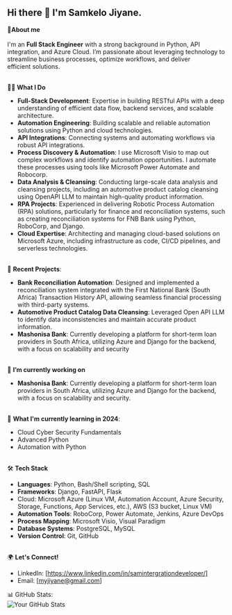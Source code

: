 ## Hi there 👋 I'm Samkelo Jiyane.

💬**About me** <br><br>
I'm an **Full Stack Engineer** with a strong background in Python, API integration, and Azure Cloud. I’m passionate about leveraging technology to streamline business processes, optimize workflows, and deliver  
  efficient solutions.<br><br>

👨‍💻 **What I Do** <br>
* **Full-Stack Development**: Expertise in building RESTful APIs with a deep understanding of efficient data flow, backend services, and scalable architecture.
* **Automation Engineering**: Building scalable and reliable automation solutions using Python and cloud technologies.
* **API Integrations**: Connecting systems and automating workflows via robust API integrations.
* **Process Discovery & Automation**: I use Microsoft Visio to map out complex workflows and identify automation opportunities. I automate these processes using tools like Microsoft Power Automate and Robocorp.
* **Data Analysis & Cleansing**: Conducting large-scale data analysis and cleansing projects, including an automotive product catalog cleansing using OpenAPI LLM to maintain high-quality product information.
* **RPA Projects**: Experienced in delivering Robotic Process Automation (RPA) solutions, particularly for finance and reconciliation systems, such as creating reconciliation systems for FNB Bank using Python, RoboCorp, and Django.
* **Cloud Expertise**: Architecting and managing cloud-based solutions on Microsoft Azure, including infrastructure as code, CI/CD pipelines, and serverless technologies.<br><br>


🚀 **Recent Projects**:<br>

* **Bank Reconciliation Automation**: Designed and implemented a reconciliation system integrated with the First National Bank (South Africa) Transaction History API, allowing seamless financial processing with third-party systems.
* **Automotive Product Catalog Data Cleansing**: Leveraged Open API LLM to identify data inconsistencies and maintain accurate product information.
* **Mashonisa Bank**: Currently developing a platform for short-term loan providers in South Africa, utilizing Azure and Django for the backend, with a focus on scalability and security<br><br>


🔭 **I’m currently working on**<br>
* **Mashonisa Bank**: Currently developing a platform for short-term loan providers in South Africa, utilizing Azure and Django for the backend, with a focus on scalability and security.<br><br>


🌱 **What I'm currently learning in 2024**:<br>

* Cloud Cyber Security Fundamentals
* Advanced Python 
* Automation with Python<br><br>


🛠️ **Tech Stack**<br>

* **Languages**: Python, Bash/Shell scripting, SQL
* **Frameworks**: Django, FastAPI, Flask
* Cloud: Microsoft Azure (Linux VM, Automation Account, Azure Security, Storage, Functions, App Services, etc.), AWS (S3 bucket, Linux VM)
* **Automation Tools**: RoboCorp, Power Automate, Jenkins, Azure DevOps
* **Process Mapping**: Microsoft Visio, Visual Paradigm
* **Database Systems**: PostgreSQL, MySQL
* **Version Control**: Git, GitHub<br><br>


🌍 **Let's Connect!**<br>
* LinkedIn: [https://www.linkedin.com/in/samintergrationdeveloper/]
* Email: [myjiyane@gmail.com]


📊 GitHub Stats:<br>
![Your GitHub Stats](https://github-readme-stats.vercel.app/api?username=myjiyane&show_icons=true&count_private=true&theme=radical)

<!--
**myjiyane/myjiyane** is a ✨ _special_ ✨ repository because its `README.md` (this file) appears on your GitHub profile.

Here are some ideas to get you started:

- 🔭 I’m currently working on ...
- 🌱 I’m currently learning ...
- 👯 I’m looking to collaborate on ...
- 🤔 I’m looking for help with ...
- 💬 Ask me about ...
- 📫 How to reach me: ...
- 😄 Pronouns: ...
- ⚡ Fun fact: ...
-->
